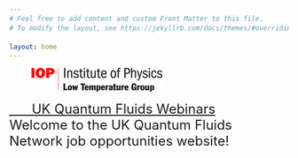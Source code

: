 ```yaml
---
# Feel free to add content and custom Front Matter to this file.
# To modify the layout, see https://jekyllrb.com/docs/themes/#overriding-theme-defaults

layout: home
---
```

<figure>
   <a href="https://www.iop.org/physics-community/special-interest-groups/low-temperature-group#gref">
   <img src="low_temp_group_rgb_.jpg" style="max-width: 236px;"
      alt="IOP Low Temp logo" />
   </a>
 </figure>
 <font size="+2"><a href="https://uk-quantum-fluids-network.github.io/webinars/">        &nbsp &nbsp &nbsp UK Quantum Fluids Webinars  </a> </font> 
 <br>
<font size="+2">Welcome to the UK Quantum Fluids Network job opportunities website! <br> 

 </font>
<br>
